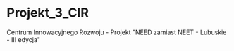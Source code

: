 # Projekt_3_CIR
Centrum Innowacyjnego Rozwoju - Projekt "NEED zamiast NEET - Lubuskie - III edycja"
